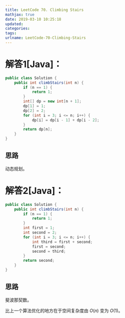 ```yaml
---
title: LeetCode 70. Climbing Stairs
mathjax: true
date: 2019-03-10 10:25:18
updated:
categories:
tags:
urlname: LeetCode-70-Climbing-Stairs
---
```




<!-- more -->

# 解答1[Java]：

```java
public class Solution {
    public int climbStairs(int n) {
        if (n == 1) {
            return 1;
        }
        int[] dp = new int[n + 1];
        dp[1] = 1;
        dp[2] = 2;
        for (int i = 3; i <= n; i++) {
            dp[i] = dp[i - 1] + dp[i - 2];
        }
        return dp[n];
    }
}
```

## 思路

动态规划。



# 解答2[Java]：

```java
public class Solution {
    public int climbStairs(int n) {
        if (n == 1) {
            return 1;
        }
        int first = 1;
        int second = 2;
        for (int i = 3; i <= n; i++) {
            int third = first + second;
            first = second;
            second = third;
        }
        return second;
    }
}
```

## 思路

斐波那契数。

比上一个算法优化的地方在于空间复杂度由 $O(n)$ 变为 $O(1)$。